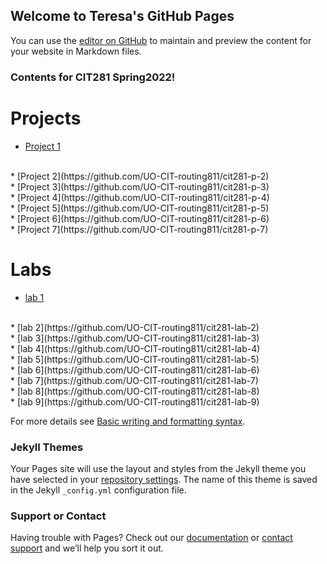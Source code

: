 ## Welcome to Teresa's GitHub Pages

You can use the [editor on GitHub](https://github.com/routing811/teresat.github.io/edit/main/README.md) to maintain and preview the content for your website in Markdown files.

### Contents for CIT281 Spring2022!

# Projects
* [Project 1](https://github.com/UO-CIT-routing811/cit281-p-1)
<br/>
* [Project 2](https://github.com/UO-CIT-routing811/cit281-p-2)
<br/>
* [Project 3](https://github.com/UO-CIT-routing811/cit281-p-3)
<br/>
* [Project 4](https://github.com/UO-CIT-routing811/cit281-p-4)
<br/>
* [Project 5](https://github.com/UO-CIT-routing811/cit281-p-5)
<br/>
* [Project 6](https://github.com/UO-CIT-routing811/cit281-p-6)
<br/>
* [Project 7](https://github.com/UO-CIT-routing811/cit281-p-7)

# Labs
* [lab 1](https://github.com/UO-CIT-routing811/cit281-lab-1)
<br/>
* [lab 2](https://github.com/UO-CIT-routing811/cit281-lab-2)
<br/>
* [lab 3](https://github.com/UO-CIT-routing811/cit281-lab-3)
<br/>
* [lab 4](https://github.com/UO-CIT-routing811/cit281-lab-4)
<br/>
* [lab 5](https://github.com/UO-CIT-routing811/cit281-lab-5)
<br/>
* [lab 6](https://github.com/UO-CIT-routing811/cit281-lab-6)
<br/>
* [lab 7](https://github.com/UO-CIT-routing811/cit281-lab-7)
<br/>
* [lab 8](https://github.com/UO-CIT-routing811/cit281-lab-8)
<br/>
* [lab 9](https://github.com/UO-CIT-routing811/cit281-lab-9)




For more details see [Basic writing and formatting syntax](https://docs.github.com/en/github/writing-on-github/getting-started-with-writing-and-formatting-on-github/basic-writing-and-formatting-syntax).

### Jekyll Themes

Your Pages site will use the layout and styles from the Jekyll theme you have selected in your [repository settings](https://github.com/routing811/teresat.github.io/settings/pages). The name of this theme is saved in the Jekyll `_config.yml` configuration file.

### Support or Contact

Having trouble with Pages? Check out our [documentation](https://docs.github.com/categories/github-pages-basics/) or [contact support](https://support.github.com/contact) and we’ll help you sort it out.
